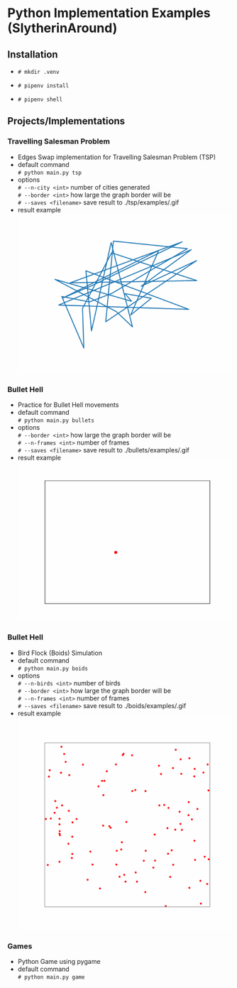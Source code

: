 # Python Implementation Examples (SlytherinAround)

## Installation

- `# mkdir .venv`

- `# pipenv install`

- `# pipenv shell`

## Projects/Implementations

### Travelling Salesman Problem

- Edges Swap implementation for Travelling Salesman Problem (TSP)
- default command
    </br>`# python main.py tsp`
- options
    </br>`# --n-city <int>` number of cities generated
    </br>`# --border <int>` how large the graph border will be
    </br>`# --saves <filename>` save result to ./tsp/examples/<filename>.gif
- result example
    </br>![grab-landing-page](https://github.com/ranovan7/slytherin_around/blob/master/tsp/examples/30_cities.gif)

### Bullet Hell

- Practice for Bullet Hell movements
- default command
    </br>`# python main.py bullets`
- options
    </br>`# --border <int>` how large the graph border will be
    </br>`# --n-frames <int>` number of frames
    </br>`# --saves <filename>` save result to ./bullets/examples/<filename>.gif
- result example
    </br>![grab-landing-page](https://github.com/ranovan7/slytherin_around/blob/master/bullets/examples/prototype.gif)

### Bullet Hell

- Bird Flock (Boids) Simulation
- default command
    </br>`# python main.py boids`
- options
    </br>`# --n-birds <int>` number of birds
    </br>`# --border <int>` how large the graph border will be
    </br>`# --n-frames <int>` number of frames
    </br>`# --saves <filename>` save result to ./boids/examples/<filename>.gif
- result example
    </br>![grab-landing-page](https://github.com/ranovan7/slytherin_around/blob/master/boids/examples/100_birds.gif)

### Games

- Python Game using pygame
- default command
    </br>`# python main.py game`
